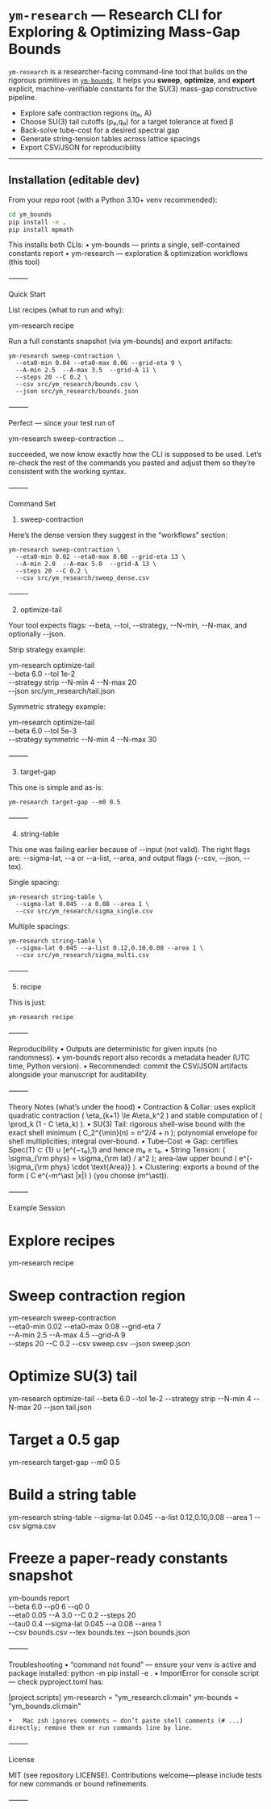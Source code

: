 # `ym-research` — Research CLI for Exploring & Optimizing Mass-Gap Bounds

`ym-research` is a researcher-facing command-line tool that builds on the rigorous primitives in
[`ym-bounds`](../README.md). It helps you **sweep**, **optimize**, and **export** explicit,
machine-verifiable constants for the SU(3) mass-gap constructive pipeline.

- Explore safe contraction regions (η₀, A)
- Choose SU(3) tail cutoffs (p₀,q₀) for a target tolerance at fixed β
- Back-solve tube-cost for a desired spectral gap
- Generate string-tension tables across lattice spacings
- Export CSV/JSON for reproducibility

---

## Installation (editable dev)

From your repo root (with a Python 3.10+ venv recommended):

```bash
cd ym_bounds
pip install -e .
pip install mpmath
```
This installs both CLIs:
	•	ym-bounds — prints a single, self-contained constants report
	•	ym-research — exploration & optimization workflows (this tool)

⸻

Quick Start

List recipes (what to run and why):

ym-research recipe

Run a full constants snapshot (via ym-bounds) and export artifacts:
```
ym-research sweep-contraction \
  --eta0-min 0.04 --eta0-max 0.06 --grid-eta 9 \
  --A-min 2.5  --A-max 3.5  --grid-A 11 \
  --steps 20 --C 0.2 \
  --csv src/ym_research/bounds.csv \
  --json src/ym_research/bounds.json
```

⸻

Perfect — since your test run of

ym-research sweep-contraction ...

succeeded, we now know exactly how the CLI is supposed to be used. Let’s re-check the rest of the commands you pasted and adjust them so they’re consistent with the working syntax.

⸻

Command Set

1) sweep-contraction


Here’s the dense version they suggest in the “workflows” section:
```
ym-research sweep-contraction \
  --eta0-min 0.02 --eta0-max 0.08 --grid-eta 13 \
  --A-min 2.0  --A-max 5.0  --grid-A 13 \
  --steps 20 --C 0.2 \
  --csv src/ym_research/sweep_dense.csv
```

⸻

2) optimize-tail

Your tool expects flags: --beta, --tol, --strategy, --N-min, --N-max, and optionally --json.

Strip strategy example:

ym-research optimize-tail \
  --beta 6.0 --tol 1e-2 \
  --strategy strip --N-min 4 --N-max 20 \
  --json src/ym_research/tail.json

Symmetric strategy example:

ym-research optimize-tail \
  --beta 6.0 --tol 5e-3 \
  --strategy symmetric --N-min 4 --N-max 30


⸻

3) target-gap

This one is simple and  as-is:
```
ym-research target-gap --m0 0.5

```
⸻

4) string-table

This one was failing earlier because of --input (not valid). The right flags are: --sigma-lat, --a or --a-list, --area, and output flags (--csv, --json, --tex).

Single spacing:
```
ym-research string-table \
  --sigma-lat 0.045 --a 0.08 --area 1 \
  --csv src/ym_research/sigma_single.csv
```
Multiple spacings:
```
ym-research string-table \
  --sigma-lat 0.045 --a-list 0.12,0.10,0.08 --area 1 \
  --csv src/ym_research/sigma_multi.csv
```

⸻

5) recipe

This is just:
```
ym-research recipe
```

⸻


Reproducibility
	•	Outputs are deterministic for given inputs (no randomness).
	•	ym-bounds report also records a metadata header (UTC time, Python version).
	•	Recommended: commit the CSV/JSON artifacts alongside your manuscript for auditability.

⸻

Theory Notes (what’s under the hood)
	•	Contraction & Collar: uses explicit quadratic contraction ( \eta_{k+1} \le A\eta_k^2 ) and
stable computation of ( \prod_k (1 - C \eta_k) ).
	•	SU(3) Tail: rigorous shell-wise bound with the exact shell minimum
( C_2^{\min}(n) = n^2/4 + n ); polynomial envelope for shell multiplicities; integral over-bound.
	•	Tube-Cost ⇒ Gap: certifies Spec(T) ⊂ {1} ∪ [e^{−τ₀},1) and hence m₀ ≥ τ₀.
	•	String Tension: ( \sigma_{\rm phys} = \sigma_{\rm lat} / a^2 ); area-law upper bound ( e^{-\sigma_{\rm phys} \cdot \text{Area}} ).
	•	Clustering: exports a bound of the form ( C e^{-m^\ast |x|} ) (you choose (m^\ast)).

⸻

Example Session

# Explore recipes
ym-research recipe

# Sweep contraction region
ym-research sweep-contraction \
  --eta0-min 0.02 --eta0-max 0.08 --grid-eta 7 \
  --A-min 2.5 --A-max 4.5 --grid-A 9 \
  --steps 20 --C 0.2 --csv sweep.csv --json sweep.json

# Optimize SU(3) tail
ym-research optimize-tail --beta 6.0 --tol 1e-2 --strategy strip --N-min 4 --N-max 20 --json tail.json

# Target a 0.5 gap
ym-research target-gap --m0 0.5

# Build a string table
ym-research string-table --sigma-lat 0.045 --a-list 0.12,0.10,0.08 --area 1 --csv sigma.csv

# Freeze a paper-ready constants snapshot
ym-bounds report \
  --beta 6.0 --p0 6 --q0 0 \
  --eta0 0.05 --A 3.0 --C 0.2 --steps 20 \
  --tau0 0.4 --sigma-lat 0.045 --a 0.08 --area 1 \
  --csv bounds.csv --tex bounds.tex --json bounds.json


⸻

Troubleshooting
	•	“command not found” — ensure your venv is active and package installed: python -m pip install -e .
	•	ImportError for console script — check pyproject.toml has:

[project.scripts]
ym-research = "ym_research.cli:main"
ym-bounds = "ym_bounds.cli:main"


	•	Mac zsh ignores comments — don’t paste shell comments (# ...) directly; remove them or run commands line by line.

⸻

License

MIT (see repository LICENSE). Contributions welcome—please include tests for new commands or bound refinements.

⸻


